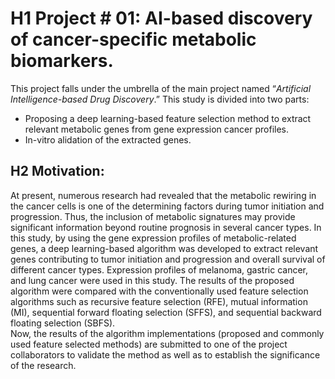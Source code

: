 
# H1 Project # 01: AI-based discovery of cancer-specific metabolic biomarkers.
This project falls under the umbrella of the main project named “*Artificial Intelligence-based Drug Discovery*.” This study is divided into two parts:
* Proposing a deep learning-based feature selection method to extract relevant metabolic genes from gene expression cancer profiles.
* In-vitro alidation of the extracted genes.
## H2 Motivation: 
At present, numerous research had revealed that the metabolic rewiring in the cancer cells is one of the determining factors during tumor initiation and progression. Thus, the inclusion of metabolic signatures may provide significant information beyond routine prognosis in several cancer types. In this study, by using the gene expression profiles of metabolic-related genes, a deep learning-based algorithm was developed to extract relevant genes contributing to tumor initiation and progression and overall survival of different cancer types. Expression profiles of melanoma, gastric cancer, and lung cancer were used in this study. The results of the proposed algorithm were compared with the conventionally used feature selection algorithms such as recursive feature selection (RFE), mutual information (MI), sequential forward floating selection (SFFS), and sequential backward floating selection (SBFS).\
Now, the results of the algorithm implementations (proposed and commonly used feature selected methods) are submitted to one of the project collaborators to validate the method as well as to establish the significance of the research.
